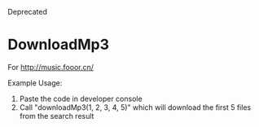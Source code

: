 Deprecated

# DownloadMp3
For http://music.fooor.cn/

Example Usage:
1. Paste the code in developer console
2. Call "downloadMp3(1, 2, 3, 4, 5)" which will download the first 5 files from the search result
